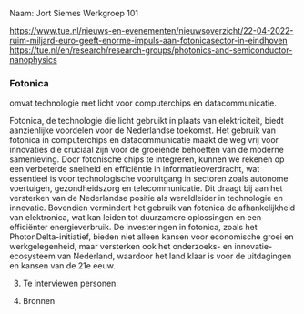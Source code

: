 Naam: Jort Siemes
Werkgroep 101

https://www.tue.nl/nieuws-en-evenementen/nieuwsoverzicht/22-04-2022-ruim-miljard-euro-geeft-enorme-impuls-aan-fotonicasector-in-eindhoven
https://tue.nl/en/research/research-groups/photonics-and-semiconductor-nanophysics
### Fotonica 
omvat technologie met licht voor computerchips en datacommunicatie.

Fotonica, de technologie die licht gebruikt in plaats van elektriciteit, biedt aanzienlijke voordelen voor de Nederlandse toekomst. Het gebruik van fotonica in computerchips en datacommunicatie maakt de weg vrij voor innovaties die cruciaal zijn voor de groeiende behoeften van de moderne samenleving. Door fotonische chips te integreren, kunnen we rekenen op een verbeterde snelheid en efficiëntie in informatieoverdracht, wat essentieel is voor technologische vooruitgang in sectoren zoals autonome voertuigen, gezondheidszorg en telecommunicatie. Dit draagt bij aan het versterken van de Nederlandse positie als wereldleider in technologie en innovatie. Bovendien vermindert het gebruik van fotonica de afhankelijkheid van elektronica, wat kan leiden tot duurzamere oplossingen en een efficiënter energieverbruik. De investeringen in fotonica, zoals het PhotonDelta-initiatief, bieden niet alleen kansen voor economische groei en werkgelegenheid, maar versterken ook het onderzoeks- en innovatie-ecosysteem van Nederland, waardoor het land klaar is voor de uitdagingen en kansen van de 21e eeuw.

3. Te interviewen personen:


1. Bronnen